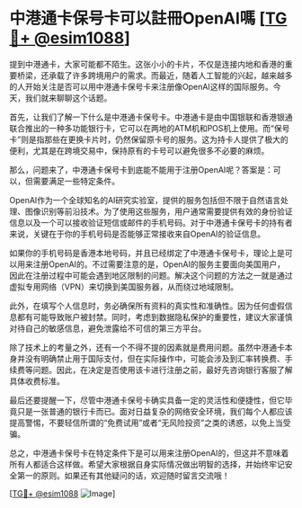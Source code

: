 # 中港通卡保号卡可以註冊OpenAI嗎 [[TG💪+ @esim1088](https://t.me/s/esim1088)]

提到中港通卡，大家可能都不陌生。这张小小的卡片，不仅是连接内地和香港的重要桥梁，还承载了许多跨境用户的需求。而最近，随着人工智能的兴起，越来越多的人开始关注是否可以用中港通卡保号卡来注册像OpenAI这样的国际服务。今天，我们就来聊聊这个话题。

首先，让我们了解一下什么是中港通卡保号卡。中港通卡是由中国银联和香港银通联合推出的一种多功能银行卡，它可以在两地的ATM机和POS机上使用。而“保号卡”则是指那些在更换卡片时，仍然保留原卡号的服务。这为持卡人提供了极大的便利，尤其是在跨境交易中，保持原有的卡号可以避免很多不必要的麻烦。

那么，问题来了，中港通卡保号卡到底能不能用于注册OpenAI呢？答案是：可以，但需要满足一些特定条件。

OpenAI作为一个全球知名的AI研究实验室，提供的服务包括但不限于自然语言处理、图像识别等前沿技术。为了使用这些服务，用户通常需要提供有效的身份验证信息以及一个可以接收验证短信或邮件的手机号码。对于中港通卡保号卡的持有者来说，关键在于你的手机号码是否能够正常接收来自OpenAI的验证信息。

如果你的手机号码是香港本地号码，并且已经绑定了中港通卡保号卡，理论上是可以用来注册OpenAI的。不过需要注意的是，OpenAI的服务主要面向美国用户，因此在注册过程中可能会遇到地区限制的问题。解决这个问题的方法之一就是通过虚拟专用网络（VPN）来切换到美国服务器，从而绕过地域限制。

此外，在填写个人信息时，务必确保所有资料的真实性和准确性。因为任何虚假信息都有可能导致账户被封禁。同时，考虑到数据隐私保护的重要性，建议大家谨慎对待自己的敏感信息，避免泄露给不可信的第三方平台。

除了技术上的考量之外，还有一个不得不提的因素就是费用问题。虽然中港通卡本身并没有明确禁止用于国际支付，但在实际操作中，可能会涉及到汇率转换费、手续费等问题。因此，在决定是否使用该卡进行注册之前，最好先咨询银行客服了解具体收费标准。

最后还要提醒一下，尽管中港通卡保号卡确实具备一定的灵活性和便捷性，但它毕竟只是一张普通的银行卡而已。面对日益复杂的网络安全环境，我们每个人都应该提高警惕，不要轻信所谓的“免费试用”或者“无风险投资”之类的诱惑，以免上当受骗。

总之，中港通卡保号卡在特定条件下是可以用来注册OpenAI的，但这并不意味着所有人都适合这样做。希望大家根据自身实际情况做出明智的选择，并始终牢记安全第一的原则。如果还有其他疑问的话，欢迎随时留言交流哦！

[[TG💪+ @esim1088](https://t.me/s/esim1088) ![Image](https://i.postimg.cc/4NQfJmqS/Snipaste-2025-05-13-00-14-12.png)]